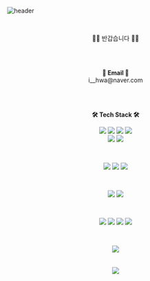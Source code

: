 ![header](https://capsule-render.vercel.app/api?height=230&text=Hello%20Jenny%20World!&type=waving&color=0:8b59ff,100:ffa8a8&fontColor=ffffff&fontSize=70&section=footer&animation=scaleIn&fontAlign=63&&fontAlignY=55)

<br>

<p align="center"> 
  🙌🏻 반갑습니다 🙌🏻<br>
</p>

<br><br>

<p align="center">
  <Strong>💌 Email 💌</Strong><br>i__hwa@naver.com<br>
</p>

<br><br>

<p align="center">
    <Strong>🛠 Tech Stack 🛠</Strong><br>
</p>

<p align="center" display="inline-block">
  <img src="https://img.shields.io/badge/java-%23ED8B00.svg?style=flat&logo=java&logoColor=white">
  <img src="https://img.shields.io/badge/spring-%236DB33F.svg?style=flat&logo=spring&logoColor=white">
  <img src="https://img.shields.io/badge/svelte-%23f1413d.svg?style=flat&logo=svelte&logoColor=white">
  <img src="https://img.shields.io/badge/jQuery-0769ad?style=flat&logo=jquery&logoColor=white">
  <br>
  <img src="https://img.shields.io/badge/Oracle-F80000?style=flat&logo=oracle&logoColor=white">
  <img src="https://img.shields.io/badge/sqlite-%2307405e.svg?style=flat&logo=sqlite&logoColor=white">
</p><br>

<p align="center" display="inline-block">
  <img src="https://img.shields.io/badge/html5-%23E34F26.svg?style=flat&logo=html5&logoColor=white">
  <img src="https://img.shields.io/badge/CSS-1572b6?style=flat&logo=css3&logoColor=white"/>
  <img src="https://img.shields.io/badge/javascript-%23323330.svg?style=flat&logo=javascript&logoColor=%23F7DF1E">
</p><br>

<p align="center" display="inline-block">
  <img src="https://img.shields.io/badge/python-3670A0?style=flat&logo=python&logoColor=ffdd54">
  <img src="https://img.shields.io/badge/jupyter-%23FA0F00.svg?style=flat&logo=jupyter&logoColor=white">
</p><br>

<p align="center" display="inline-block">
  <img src="https://img.shields.io/badge/Linux-FCC624?style=flat&logo=linux&logoColor=black">
  <img src="https://img.shields.io/badge/cent%20os-002260?style=flat&logo=centos&logoColor=F0F0F0">
  <img src="https://img.shields.io/badge/Eclipse-FE7A16.svg?style=flat&logo=Eclipse&logoColor=white">
  <img src="https://img.shields.io/badge/Visual%20Studio%20Code-0078d7.svg?style=flat&logo=visual-studio-code&logoColor=white">
</p><br>
  
<p align="center" display="inline-block">
  <img src="https://github-readme-stats.vercel.app/api/top-langs/?username=JennyLeeJH&layout=compact&theme=buefy">
  </br></br></br>
  <img src="https://github-readme-stats.vercel.app/api?username=JennyLeeJH&show_icons=true&title_color=ffffff&text_color=000000&icon_color=ffe342&bg_color=DEG,8556ff,b093f3,7ec2ff,fbbbbb">
</p>

